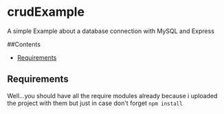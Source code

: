 # crudExample
A simple Example about a database connection with MySQL and Express

##Contents
- [Requirements](#Requirements)

## Requirements
Well...you should have all the require modules already because i uploaded the project with them but just in case don't forget ```npm install```
